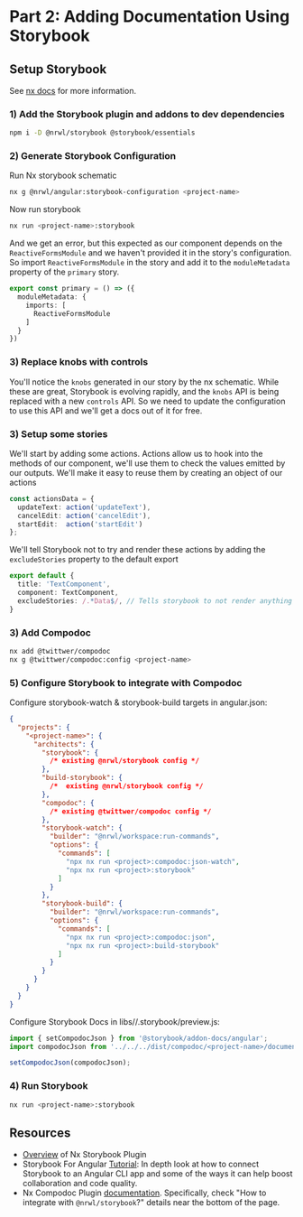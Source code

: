 # Part 2: Adding Documentation Using Storybook

## Setup Storybook

See [nx docs](https://nx.dev/latest/angular/plugins/storybook/overview) for more information.

### 1) Add the Storybook plugin and addons to dev dependencies


```bash
npm i -D @nrwl/storybook @storybook/essentials
```

### 2) Generate Storybook Configuration

Run Nx storybook schematic

```bash
nx g @nrwl/angular:storybook-configuration <project-name>
```

Now run storybook

```bash
nx run <project-name>:storybook
```

And we get an error, but this expected as our component depends on the `ReactiveFormsModule` and we haven't provided it in the story's configuration. So import `ReactiveFormsModule` in the story and add it to the `moduleMetadata` property of the `primary` story.

```ts
export const primary = () => ({
  moduleMetadata: {
    imports: [
      ReactiveFormsModule
    ]
  }
})
```

### 3) Replace knobs with controls

You'll notice the `knobs` generated in our story by the nx schematic. While these are great, Storybook is evolving rapidly, and the `knobs` API is being replaced with a new `controls` API. So we need to update the configuration to use this API and we'll get a docs out of it for free.


### 3) Setup some stories

We'll start by adding some actions. Actions allow us to hook into the methods of our component, we'll use them to check the values emitted by our outputs. We'll make it easy to reuse them by creating an object of our actions

```ts
const actionsData = {
  updateText: action('updateText'),
  cancelEdit: action('cancelEdit'),
  startEdit:  action('startEdit')
};
```

We'll tell Storybook not to try and render these actions by adding the `excludeStories` property to the default export

```ts
export default {
  title: 'TextComponent',
  component: TextComponent,
  excludeStories: /.*Data$/, // Tells storybook to not render anything that ends with `Data`
}
```






### 3) Add Compodoc

```bash
nx add @twittwer/compodoc
nx g @twittwer/compodoc:config <project-name>

```

<!-- #### NOTE: Compodoc can be run with the following commands
    ```bash
    // HTML Format
    nx run <project>:compodoc
    // JSON Format
    nx run <project>:compodoc:json
    ``` -->

### 5) Configure Storybook to integrate with Compodoc

Configure storybook-watch & storybook-build targets in angular.json:

```json
{
  "projects": {
    "<project-name>": {
      "architects": {
        "storybook": {
          /* existing @nrwl/storybook config */
        },
        "build-storybook": {
          /*  existing @nrwl/storybook config */
        },
        "compodoc": {
          /* existing @twittwer/compodoc config */
        },
        "storybook-watch": {
          "builder": "@nrwl/workspace:run-commands",
          "options": {
            "commands": [
              "npx nx run <project>:compodoc:json-watch",
              "npx nx run <project>:storybook"
            ]
          }
        },
        "storybook-build": {
          "builder": "@nrwl/workspace:run-commands",
          "options": {
            "commands": [
              "npx nx run <project>:compodoc:json",
              "npx nx run <project>:build-storybook"
            ]
          }
        }
      }
    }
  }
}
```

Configure Storybook Docs in libs/<project-name>/.storybook/preview.js:

```ts
import { setCompodocJson } from '@storybook/addon-docs/angular';
import compodocJson from '../../../dist/compodoc/<project-name>/documentation.json';

setCompodocJson(compodocJson);

```

### 4) Run Storybook

```bash
nx run <project-name>:storybook
```



## Resources

* [Overview](https://nx.dev/latest/angular/plugins/storybook/overview) of Nx Storybook Plugin
* Storybook For Angular [Tutorial](https://www.learnstorybook.com/intro-to-storybook/angular/en/get-started/): In depth look at how to connect Storybook to an Angular CLI app and some of the ways it can help boost collaboration and code quality.
* Nx Compodoc Plugin [documentation](https://github.com/twittwer/nx-tools/tree/master/libs/compodoc#readme). Specifically, check "How to integrate with `@nrwl/storybook`?" details near the bottom of the page.
